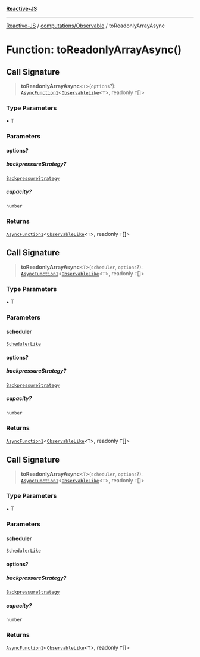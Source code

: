 [**Reactive-JS**](../../../README.md)

***

[Reactive-JS](../../../README.md) / [computations/Observable](../README.md) / toReadonlyArrayAsync

# Function: toReadonlyArrayAsync()

## Call Signature

> **toReadonlyArrayAsync**\<`T`\>(`options`?): [`AsyncFunction1`](../../../functions/type-aliases/AsyncFunction1.md)\<[`ObservableLike`](../../interfaces/ObservableLike.md)\<`T`\>, readonly `T`[]\>

### Type Parameters

• **T**

### Parameters

#### options?

##### backpressureStrategy?

[`BackpressureStrategy`](../../../utils/type-aliases/BackpressureStrategy.md)

##### capacity?

`number`

### Returns

[`AsyncFunction1`](../../../functions/type-aliases/AsyncFunction1.md)\<[`ObservableLike`](../../interfaces/ObservableLike.md)\<`T`\>, readonly `T`[]\>

## Call Signature

> **toReadonlyArrayAsync**\<`T`\>(`scheduler`, `options`?): [`AsyncFunction1`](../../../functions/type-aliases/AsyncFunction1.md)\<[`ObservableLike`](../../interfaces/ObservableLike.md)\<`T`\>, readonly `T`[]\>

### Type Parameters

• **T**

### Parameters

#### scheduler

[`SchedulerLike`](../../../utils/interfaces/SchedulerLike.md)

#### options?

##### backpressureStrategy?

[`BackpressureStrategy`](../../../utils/type-aliases/BackpressureStrategy.md)

##### capacity?

`number`

### Returns

[`AsyncFunction1`](../../../functions/type-aliases/AsyncFunction1.md)\<[`ObservableLike`](../../interfaces/ObservableLike.md)\<`T`\>, readonly `T`[]\>

## Call Signature

> **toReadonlyArrayAsync**\<`T`\>(`scheduler`, `options`?): [`AsyncFunction1`](../../../functions/type-aliases/AsyncFunction1.md)\<[`ObservableLike`](../../interfaces/ObservableLike.md)\<`T`\>, readonly `T`[]\>

### Type Parameters

• **T**

### Parameters

#### scheduler

[`SchedulerLike`](../../../utils/interfaces/SchedulerLike.md)

#### options?

##### backpressureStrategy?

[`BackpressureStrategy`](../../../utils/type-aliases/BackpressureStrategy.md)

##### capacity?

`number`

### Returns

[`AsyncFunction1`](../../../functions/type-aliases/AsyncFunction1.md)\<[`ObservableLike`](../../interfaces/ObservableLike.md)\<`T`\>, readonly `T`[]\>
